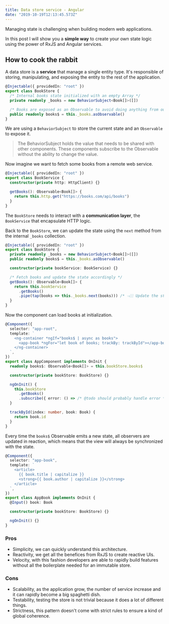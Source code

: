 ```yaml
---
title: Data store service - Angular
date: "2019-10-19T12:13:45.573Z"
---
```


Managing state is challenging when building modern web applications.

In this post I will show you a **simple way** to create your own state logic using the power of RxJS and Angular services.

## How to cook the rabbit

A data store is a **service** that manage a single entity type. It's responsible of storing, manipulating, and exposing the entity to the rest of the application.

```ts
@Injectable({ providedIn: "root" })
export class BookStore {
  /* Internal books state initialized with an empty Array */
  private readonly _books = new BehaviorSubject<Book[]>([])

  /* Books are exposed as an Observable to avoid doing anything from outside */
  public readonly books$ = this._books.asObservable()
}
```

We are using a `BehaviorSubject` to store the current state and an `Observable` to expose it.

> The BehaviorSubject holds the value that needs to be shared with other components. These components subscribe to the Observable without the ability to change the value.

Now imagine we want to fetch some books from a remote web service.

```ts
@Injectable({ providedIn: "root" })
export class BookService {
  constructor(private http: HttpClient) {}

  getBooks(): Observable<Book[]> {
    return this.http.get("https://books.com/api/books")
  }
}
```

The `BookStore` needs to interact with a **communication layer**, the `BookService` that encapsulate HTTP logic.

Back to the `BookStore`, we can update the state using the `next` method from the internal `_books` collection.

```ts
@Injectable({ providedIn: "root" })
export class BookStore {
  private readonly _books = new BehaviorSubject<Book[]>([])
  public readonly books$ = this._books.asObservable()

  constructor(private bookService: BookService) {}

  /* Fetch books and update the state accordingly */
  getBooks(): Observable<Book[]> {
    return this.bookService
      .getBooks()
      .pipe(tap(books => this._books.next(books))) /* 👈🏼 Update the state */
  }
}
```

Now the component can load books at initialization.

```ts
@Component({
  selector: "app-root",
  template: `
    <ng-container *ngIf="books$ | async as books">
      <app-book *ngFor="let book of books; trackBy: trackById"></app-book>
    </ng-container>
  `,
})
export class AppComponent implements OnInit {
  readonly books$: Observable<Book[]> = this.bookStore.books$

  constructor(private bookStore: BookStore) {}

  ngOnInit() {
    this.bookStore
      .getBooks()
      .subscribe({ error: () => /* @todo should probably handle error */ })
  }

  trackById(index: number, book: Book) {
    return book.id
  }
}
```

Every time the `books$` Observable emits a new state, all observers are updated in reaction, which means that the view will always be synchronized with the state.

```ts
@Component({
  selector: "app-book",
  template: `
    <article>
      {{ book.title | capitalize }}
      <strong>{{ book.author | capitalize }}</strong>
    </article>
  `,
})
export class AppBook implements OnInit {
  @Input() book: Book

  constructor(private bookStore: BookStore) {}

  ngOnInit() {}
}
```

### Pros

- Simplicity, we can quickly understand this architecture.
- Reactivity, we get all the benefices from RxJS to create reactive UIs.
- Velocity, with this fashion developers are able to rapidly build features without all the boilerplate needed for an immutable store.

### Cons

- Scalability, as the application grow, the number of service increase and it can rapidly become a big spaghetti dish.
- Testability, testing the store is not trivial because it does a lot of different things.
- Strictness, this pattern doesn't come with strict rules to ensure a kind of global coherence.
